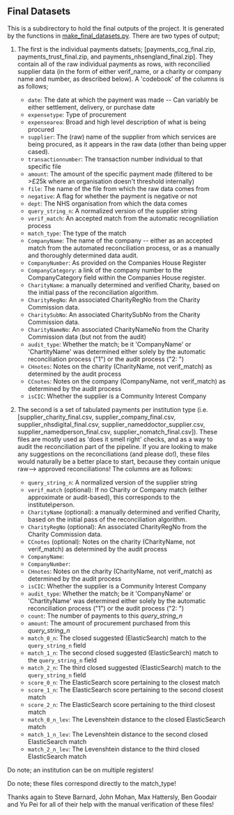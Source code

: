## Final Datasets

This is a subdirectory to hold the final outputs of the project. It is generated by the functions in [make_final_datasets.py](https://github.com/crahal/NHSSpend/blob/master/src/make_final_datasets.py). There are two types of output; 

1. The first is the individual payments datsets; [payments_ccg_final.zip, payments_trust_final.zip, and payments_nhsengland_final.zip]. They contain all of the raw individual payments as rows, with reconcilied supplier data (in the form of either verif_name, or a charity or company name and number, as described below). A 'codebook' of the columns is as follows;

    * `date`: The date at which the payment was made -- Can variably be either settlement, delivery, or purchase date
    * `expensetype`: Type of procurement
    * `expensearea`: Broad and high level description of what is being procured
    * `supplier`: The (raw) name of the supplier from which services are being procured, as it appears in the raw data (other than being upper cased).
    * `transactionnumber`: The transaction number individual to that specific file
    * `amount`: The amount of the specific payment made (filtered to be >£25k where an organisation doesn't threshold internally)
    * `file`: The name of the file from which the raw data comes from
    * `negative`: A flag for whether the payment is negative or not
    * `dept`: The NHS organisation from which the data comes
    * `query_string_n`: A normalized version of the supplier string
    * `verif_match`: An accepted match from the automatic recogniliation process
    * `match_type`: The type of the match
    * `CompanyName`: The name of the company -- either as an accepted match from the automated reconciliation process, or as a manually and thoroughly determined data audit.
    * `CompanyNumber`: As provided on the Companies House Register
    * `CompanyCategory`: a link of the company number to the CompanyCategory field within the Companies House register.
    * `CharityName`: a manually determined and verified Charity, based on the initial pass of the reconciliation algorithm.
    * `CharityRegNo`: An associated CharityRegNo from the Charity Commission data.
    * `CharitySubNo`: An associated CharitySubNo from the Charity Commission data.
    * `CharityNameNo`: An associated CharityNameNo from the Charity Commission data (but not from the audit)
    * `audit_type`: Whether the match; be it 'CompanyName' or 'ChartityName' was determined either solely by the automatic reconciliation process ("1") or the audit process ("2: ")
    * `CHnotes`: Notes on the charity (CharityName, not verif_match) as determined by the audit process
    * `CCnotes`: Notes on the company (CompanyName, not verif_match) as determined by the audit process
    * `isCIC`: Whether the supplier is a Community Interest Company
  

2. The second is a set of tabulated payments per institution type (i.e. [supplier_charity_final.csv, supplier_company_final.csv, supplier_nhsdigital_final.csv, supplier_nameddoctor_supplier.csv, supplier_namedperson_final.csv, supplier_nomatch_final.csv]). These files are mostly used as 'does it smell right' checks, and as a way to audit the reconciliation part of the pipeline. If you are looking to make any suggestions on the reconciliations (and please do!), these files would naturally be a better place to start, because they contain unique raw--> approved reconciliations! The columns are as follows:

    * `query_string_n`: A normalized version of the supplier string
    * `verif_match` (optional): If no Charity or Company match (either approximate or audit-based), this corresponds to the institute\person.
    * `CharityName` (optional): a manually determined and verified Charity, based on the initial pass of the reconciliation algorithm.
    * `CharityRegNo` (optional): An associated CharityRegNo from the Charity Commission data.
    * `CCnotes` (optional): Notes on the charity (CharityName, not verif_match) as determined by the audit process
    * `CompanyName`:
    * `CompanyNumber`:
    * `CHnotes`: Notes on the charity (CharityName, not verif_match) as determined by the audit process
    * `isCIC`: Whether the supplier is a Community Interest Company
    * `audit_type`: Whether the match; be it 'CompanyName' or 'ChartityName' was determined either solely by the automatic reconciliation process ("1") or the audit process ("2: ")
    * `count`: The number of payments to this *query_string_n*
    * `amount`: The amount of procurement purchased from this *query_string_n*
    * `match_0_n`: The closed suggested (ElasticSearch) match to the `query_string_n` field
    * `match_1_n`: The second closed suggested (ElasticSearch) match to the `query_string_n` field
    * `match_2_n`: The third closed suggested (ElasticSearch) match to the `query_string_n` field
    * `score_0_n`: The ElasticSearch score pertaining to the closest match
    * `score_1_n`: The ElasticSearch score pertaining to the second closest match
    * `score_2_n`: The ElasticSearch score pertaining to the third closest  match
    * `match_0_n_lev`: The Levenshtein distance to the closed ElasticSearch match
    * `match_1_n_lev`: The Levenshtein distance to the second closed ElasticSearch match
    * `match_2_n_lev`: The Levenshtein distance to the third closed ElasticSearch match

Do note; an institution can be on multiple registers!

Do note; these files correspond directly to the match_type!

Thanks again to Steve Barnard, John Mohan, Max Hattersly, Ben Goodair and Yu Pei for all of their help with the manual verification of these files!
